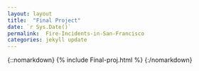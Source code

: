 ```yaml
---
layout: layout
title:  "Final Project"
date: `r Sys.Date()`
permalink:  Fire-Incidents-in-San-Francisco
categories: jekyll update
---
```


{::nomarkdown}
{% include Final-proj.html %}
{:/nomarkdown}
